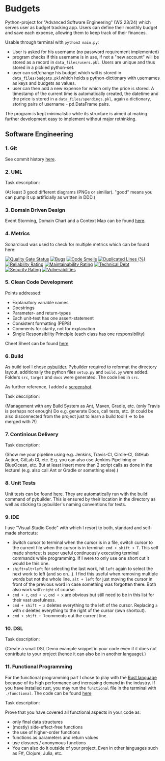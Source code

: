 # Budgets
Python-project for "Advanced Software Engineering" (WS 23/24) which serves user as budget tracking app. Users can define their monthly budget and save each expense, allowing them to keep track of their finances.

Usable through terminal with `python3 main.py`:
- User is asked for his username (no password requirement implemented)
- program checks if this username is in use, if not a "new account" will be stored as a record in `data_files/users.pkl`. Users are unique and thus stored in a pickled python-set.
- user can set/change his budget which will is stored in `data_files/budgets.pkl`which holds a python-dictionary with usernames as keys and budgets as values.
- user can then add a new expense for which only the price is stored. A timestamp of the current time is automatically created, the datetime and the price is stored in a `data_files/spendings.pkl`, again a dictionary, storing pairs of username - pd.DataFrame pairs.
 
The program is kept minimalistic while its structure is aimed at making further development easy to implement without major rethinking.

## Software Engineering

### 1. Git
See commit history [here](https://github.com/pwckr/budgets/commits/main/).

### 2. UML
Task description:

(At least 3 good different diagrams (PNGs or similiar). "good" means you can pump it up artificially as written in DDD.)

### 3. Domain Driven Design
Event Storming, Domain Chart and a Context Map can be found [here](https://github.com/pwckr/budgets/tree/main/DDD).

### 4. Metrics
Sonarcloud was used to check for multiple metrics which can be found here:

[![Quality Gate Status](https://sonarcloud.io/api/project_badges/measure?project=pwckr_budgets&metric=alert_status)](https://sonarcloud.io/summary/new_code?id=pwckr_budgets) [![Bugs](https://sonarcloud.io/api/project_badges/measure?project=pwckr_budgets&metric=bugs)](https://sonarcloud.io/summary/new_code?id=pwckr_budgets) [![Code Smells](https://sonarcloud.io/api/project_badges/measure?project=pwckr_budgets&metric=code_smells)](https://sonarcloud.io/summary/new_code?id=pwckr_budgets) [![Duplicated Lines (%)](https://sonarcloud.io/api/project_badges/measure?project=pwckr_budgets&metric=duplicated_lines_density)](https://sonarcloud.io/summary/new_code?id=pwckr_budgets) [![Reliability Rating](https://sonarcloud.io/api/project_badges/measure?project=pwckr_budgets&metric=reliability_rating)](https://sonarcloud.io/summary/new_code?id=pwckr_budgets) [![Maintainability Rating](https://sonarcloud.io/api/project_badges/measure?project=pwckr_budgets&metric=sqale_rating)](https://sonarcloud.io/summary/new_code?id=pwckr_budgets) [![Technical Debt](https://sonarcloud.io/api/project_badges/measure?project=pwckr_budgets&metric=sqale_index)](https://sonarcloud.io/summary/new_code?id=pwckr_budgets) [![Security Rating](https://sonarcloud.io/api/project_badges/measure?project=pwckr_budgets&metric=security_rating)](https://sonarcloud.io/summary/new_code?id=pwckr_budgets) [![Vulnerabilities](https://sonarcloud.io/api/project_badges/measure?project=pwckr_budgets&metric=vulnerabilities)](https://sonarcloud.io/summary/new_code?id=pwckr_budgets)

### 5. Clean Code Development
Points addressed:
- Explanatory variable names
- Docstrings
- Parameter- and return-types
- Each unit-test has one assert-statement
- Consistent formatting (PEP8)
- Comments for clarity, not for explanation
- Single Responsibility Principle (each class has one responsibility)

Cheet Sheet can be found [here](https://github.com/pwckr/budgets/blob/main/CleanCodeCheatSheet.md)

### 6. Build
As build tool I chose [pybuilder](https://pybuilder.io). Pybuilder required to reformat the directory layout, additionally the python files `setup.py` and `build.py` were added. Folders `src`, `target` and `docs` were generated. The code lies in `src`.

As further reference, I added a [screenshot](https://github.com/pwckr/budgets/blob/main/BuildScreenShot.png).


Task description:

(Management with any Build System as Ant, Maven, Gradle, etc. (only Travis is perhaps not enough) Do e.g. generate Docs, call tests, etc. (it could be also disconnected from the project just to learn a build tool!) => to be merged with 7!)

### 7. Continious Delivery
Task description:

(Show me your pipeline using e.g. Jenkins, Travis-CI, Circle-CI, GitHub Action, GitLab CI, etc. E.g. you can also use Jenkins Pipelining or BlueOcean, etc. But at least insert more than 2 script calls as done in the lecture! (e.g. also call Ant or Gradle or something else).)

### 8. Unit Tests
Unit tests can be found [here](https://github.com/pwckr/budgets/blob/main/src/unittest/python/usermanagement_tests.py). They are automatically run with the build command of pybuilder. This is ensured by their location in the directory as well as sticking to pybuilder's naming conventions for tests.

### 9. IDE

I use "Visual Studio Code" with which I resort to both, standard and  self-made shortcuts:

- Switch cursor to terminal when the cursor is in a file, switch cursor to the current file when the cursor is in terminal: `cmd + shift + T`. This self made shortcut is super useful continuously executing terminal commands while programming. If I were to only use one short cut it would be this one.
- `shift+alt+left` for selecting the last work, hit `left` again to select the next work to left (and so on...). I find this useful when removing multiple words but not the whole line. `alt + left` for just moving the cursor in front of the previous word in case something was forgotten there. Both also work with `right` of course.
- `cmd + c`, `cmd + v`, `cmd + x` are obvious but still need to be in this list for their vast usefulness.
- `cmd + shift + a` deletes everything to the left of the cursor. Replacing `a` with `d` deletes everything to the right of the cursor (own shortcut).
- `cmd + shift + 7`comments out the current line.

### 10. DSL
Task description:

(Create a small DSL Demo example snippet in your code even if it does not contribute to your project (hence it can also be in another language).)

### 11. Functional Programming
For the functional programming part I chose to play with the [Rust language](https://www.rust-lang.org) because of its high performance and increasing demand in the industry. If you have installed rust, you may run the `functional` file in the terminal with `./functional`. The code can be found [here](https://github.com/pwckr/budgets/blob/main/functional.rs)


Task description:

Prove that you have covered all functional aspects in your code as:
- only final data structures
- (mostly) side-effect-free functions
- the use of higher-order functions
- functions as parameters and return values
- use closures / anonymous functions
- You can also do it outside of your project. Even in other languages such as F#, Clojure, Julia, etc. 